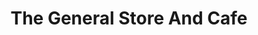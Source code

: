---
title: "The General Store And Cafe"
url: /statesville/the-general-store-and-cafe/
shop: Lebensmittel
---